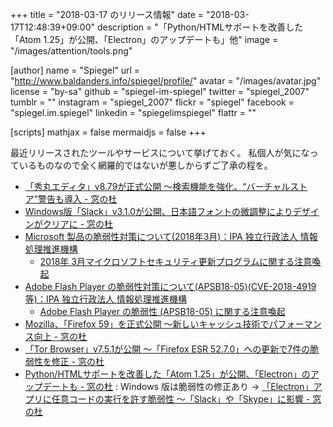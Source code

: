 +++
title = "2018-03-17 のリリース情報"
date =  "2018-03-17T12:48:39+09:00"
description = "「Python/HTMLサポートを改善した「Atom 1.25」が公開、「Electron」のアップデートも」他"
image = "/images/attention/tools.png"

[author]
  name      = "Spiegel"
  url       = "http://www.baldanders.info/spiegel/profile/"
  avatar    = "/images/avatar.jpg"
  license   = "by-sa"
  github    = "spiegel-im-spiegel"
  twitter   = "spiegel_2007"
  tumblr    = ""
  instagram = "spiegel_2007"
  flickr    = "spiegel"
  facebook  = "spiegel.im.spiegel"
  linkedin  = "spiegelimspiegel"
  flattr    = ""

[scripts]
  mathjax = false
  mermaidjs = false
+++

最近リリースされたツールやサービスについて挙げておく。
私個人が気になっているものなので全く網羅的ではないが悪しからずご了承の程を。

- [「秀丸エディタ」v8.79が正式公開 ～検索機能を強化、“バーチャルストア”警告も導入 - 窓の杜](https://forest.watch.impress.co.jp/docs/news/1111079.html)
- [Windows版「Slack」v3.1.0が公開、日本語フォントの微調整によりデザインがクリアに - 窓の杜](https://forest.watch.impress.co.jp/docs/news/1110915.html)
- [Microsoft 製品の脆弱性対策について(2018年3月)：IPA 独立行政法人 情報処理推進機構](https://www.ipa.go.jp/security/ciadr/vul/20180314-ms.html)
    - [2018年 3月マイクロソフトセキュリティ更新プログラムに関する注意喚起](http://www.jpcert.or.jp/at/2018/at180011.html)
- [Adobe Flash Player の脆弱性対策について(APSB18-05)(CVE-2018-4919等)：IPA 独立行政法人 情報処理推進機構](https://www.ipa.go.jp/security/ciadr/vul/20180314-adobeflashplayer.html)
    - [Adobe Flash Player の脆弱性 (APSB18-05) に関する注意喚起](http://www.jpcert.or.jp/at/2018/at180010.html)
- [Mozilla、「Firefox 59」を正式公開 ～新しいキャッシュ技術でパフォーマンス向上 - 窓の杜](https://forest.watch.impress.co.jp/docs/news/1111408.html)
- [「Tor Browser」v7.5.1が公開 ～「Firefox ESR 52.7.0」への更新で7件の脆弱性を修正 - 窓の杜](https://forest.watch.impress.co.jp/docs/news/1111488.html)
- [Python/HTMLサポートを改善した「Atom 1.25」が公開、「Electron」のアップデートも - 窓の杜](https://forest.watch.impress.co.jp/docs/news/1112116.html) : Windows 版は脆弱性の修正あり → [「Electron」アプリに任意コードの実行を許す脆弱性 ～「Slack」や「Skype」に影響 - 窓の杜](https://forest.watch.impress.co.jp/docs/news/1103480.html)
